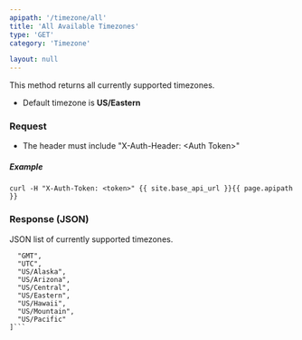 ```yaml
---
apipath: '/timezone/all'
title: 'All Available Timezones'
type: 'GET'
category: 'Timezone'

layout: null
---
```


This method returns all currently supported timezones. 
* Default timezone is **US/Eastern**

### Request
* The header must include "X-Auth-Header: \<Auth Token>"

##### Example
`curl -H "X-Auth-Token: <token>" {{ site.base_api_url }}{{ page.apipath }}`


### Response (JSON)
JSON list of currently supported timezones.
```[
  "GMT", 
  "UTC", 
  "US/Alaska", 
  "US/Arizona", 
  "US/Central", 
  "US/Eastern", 
  "US/Hawaii", 
  "US/Mountain", 
  "US/Pacific"
]```
